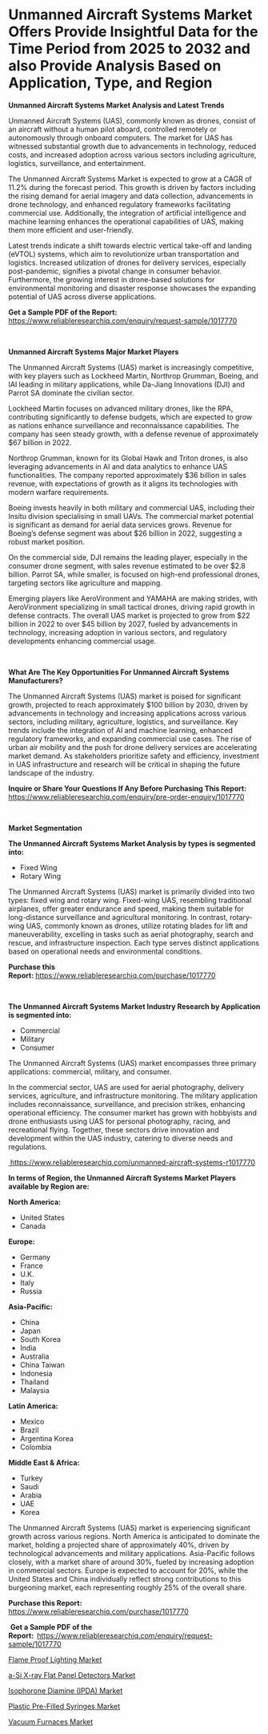 <p><h1>Unmanned Aircraft Systems Market Offers Provide Insightful Data for the Time Period from 2025 to 2032 and also Provide Analysis Based on Application, Type, and Region</h1></p><p><strong>Unmanned Aircraft Systems Market Analysis and Latest Trends</strong></p>
<p><p>Unmanned Aircraft Systems (UAS), commonly known as drones, consist of an aircraft without a human pilot aboard, controlled remotely or autonomously through onboard computers. The market for UAS has witnessed substantial growth due to advancements in technology, reduced costs, and increased adoption across various sectors including agriculture, logistics, surveillance, and entertainment.</p><p>The Unmanned Aircraft Systems Market is expected to grow at a CAGR of 11.2% during the forecast period. This growth is driven by factors including the rising demand for aerial imagery and data collection, advancements in drone technology, and enhanced regulatory frameworks facilitating commercial use. Additionally, the integration of artificial intelligence and machine learning enhances the operational capabilities of UAS, making them more efficient and user-friendly.</p><p>Latest trends indicate a shift towards electric vertical take-off and landing (eVTOL) systems, which aim to revolutionize urban transportation and logistics. Increased utilization of drones for delivery services, especially post-pandemic, signifies a pivotal change in consumer behavior. Furthermore, the growing interest in drone-based solutions for environmental monitoring and disaster response showcases the expanding potential of UAS across diverse applications.</p></p>
<p><strong>Get a Sample PDF of the Report:&nbsp;</strong> <a href="https://www.reliableresearchiq.com/enquiry/request-sample/1017770?utm_campaign=973&utm_medium=2&utm_source=Github&utm_content=ia&utm_term=21032025&utm_id=unmanned-aircraft-systems">https://www.reliableresearchiq.com/enquiry/request-sample/1017770</a></p>
<p>&nbsp;</p>
<p><strong>Unmanned Aircraft Systems Major Market Players</strong></p>
<p><p>The Unmanned Aircraft Systems (UAS) market is increasingly competitive, with key players such as Lockheed Martin, Northrop Grumman, Boeing, and IAI leading in military applications, while Da-Jiang Innovations (DJI) and Parrot SA dominate the civilian sector.</p><p>Lockheed Martin focuses on advanced military drones, like the RPA, contributing significantly to defense budgets, which are expected to grow as nations enhance surveillance and reconnaissance capabilities. The company has seen steady growth, with a defense revenue of approximately $67 billion in 2022.</p><p>Northrop Grumman, known for its Global Hawk and Triton drones, is also leveraging advancements in AI and data analytics to enhance UAS functionalities. The company reported approximately $36 billion in sales revenue, with expectations of growth as it aligns its technologies with modern warfare requirements.</p><p>Boeing invests heavily in both military and commercial UAS, including their Insitu division specialising in small UAVs. The commercial market potential is significant as demand for aerial data services grows. Revenue for Boeing’s defense segment was about $26 billion in 2022, suggesting a robust market position.</p><p>On the commercial side, DJI remains the leading player, especially in the consumer drone segment, with sales revenue estimated to be over $2.8 billion. Parrot SA, while smaller, is focused on high-end professional drones, targeting sectors like agriculture and mapping.</p><p>Emerging players like AeroVironment and YAMAHA are making strides, with AeroVironment specializing in small tactical drones, driving rapid growth in defense contracts. The overall UAS market is projected to grow from $22 billion in 2022 to over $45 billion by 2027, fueled by advancements in technology, increasing adoption in various sectors, and regulatory developments enhancing commercial usage.</p></p>
<p>&nbsp;</p>
<p><strong>What Are The Key Opportunities For Unmanned Aircraft Systems Manufacturers?</strong></p>
<p><p>The Unmanned Aircraft Systems (UAS) market is poised for significant growth, projected to reach approximately $100 billion by 2030, driven by advancements in technology and increasing applications across various sectors, including military, agriculture, logistics, and surveillance. Key trends include the integration of AI and machine learning, enhanced regulatory frameworks, and expanding commercial use cases. The rise of urban air mobility and the push for drone delivery services are accelerating market demand. As stakeholders prioritize safety and efficiency, investment in UAS infrastructure and research will be critical in shaping the future landscape of the industry.</p></p>
<p><strong>Inquire or Share Your Questions If Any Before Purchasing This Report:</strong> <a href="https://www.reliableresearchiq.com/enquiry/pre-order-enquiry/1017770?utm_campaign=973&utm_medium=2&utm_source=Github&utm_content=ia&utm_term=21032025&utm_id=unmanned-aircraft-systems">https://www.reliableresearchiq.com/enquiry/pre-order-enquiry/1017770</a></p>
<p>&nbsp;</p>
<p><strong>Market Segmentation</strong></p>
<p><strong>The Unmanned Aircraft Systems Market Analysis by types is segmented into:</strong></p>
<p><ul><li>Fixed Wing</li><li>Rotary Wing</li></ul></p>
<p><p>The Unmanned Aircraft Systems (UAS) market is primarily divided into two types: fixed wing and rotary wing. Fixed-wing UAS, resembling traditional airplanes, offer greater endurance and speed, making them suitable for long-distance surveillance and agricultural monitoring. In contrast, rotary-wing UAS, commonly known as drones, utilize rotating blades for lift and maneuverability, excelling in tasks such as aerial photography, search and rescue, and infrastructure inspection. Each type serves distinct applications based on operational needs and environmental conditions.</p></p>
<p><strong>Purchase this Report:&nbsp;</strong><a href="https://www.reliableresearchiq.com/purchase/1017770?utm_campaign=973&utm_medium=2&utm_source=Github&utm_content=ia&utm_term=21032025&utm_id=unmanned-aircraft-systems">https://www.reliableresearchiq.com/purchase/1017770</a></p>
<p>&nbsp;</p>
<p><strong>The Unmanned Aircraft Systems Market Industry Research by Application is segmented into:</strong></p>
<p><ul><li>Commercial</li><li>Military</li><li>Consumer</li></ul></p>
<p><p>The Unmanned Aircraft Systems (UAS) market encompasses three primary applications: commercial, military, and consumer. </p><p>In the commercial sector, UAS are used for aerial photography, delivery services, agriculture, and infrastructure monitoring. The military application includes reconnaissance, surveillance, and precision strikes, enhancing operational efficiency. The consumer market has grown with hobbyists and drone enthusiasts using UAS for personal photography, racing, and recreational flying. Together, these sectors drive innovation and development within the UAS industry, catering to diverse needs and regulations.</p></p>
<p><a href="https://www.reliableresearchiq.com/unmanned-aircraft-systems-r1017770?utm_campaign=973&utm_medium=2&utm_source=Github&utm_content=ia&utm_term=21032025&utm_id=unmanned-aircraft-systems">&nbsp;https://www.reliableresearchiq.com/unmanned-aircraft-systems-r1017770</a></p>
<p><strong>In terms of Region, the Unmanned Aircraft Systems Market Players available by Region are:</strong></p>
<p>
    <p> <strong> North America: </strong>
        <ul>
            <li>United States</li>
            <li>Canada</li>
        </ul>
        </p> 
    <p> <strong> Europe: </strong>
        <ul>
            <li>Germany</li>
            <li>France</li>
            <li>U.K.</li>
            <li>Italy</li>
            <li>Russia</li>
        </ul>
        </p> 
    <p> <strong> Asia-Pacific: </strong>
        <ul>
            <li>China</li>
            <li>Japan</li>
            <li>South Korea</li>
            <li>India</li>
            <li>Australia</li>
            <li>China Taiwan</li>
            <li>Indonesia</li>
            <li>Thailand</li>
            <li>Malaysia</li>
        </ul>
        </p> 
    <p> <strong> Latin America: </strong>
        <ul>
            <li>Mexico</li>
            <li>Brazil</li>
            <li>Argentina Korea</li>
            <li>Colombia</li>
        </ul>
        </p> 
    <p> <strong> Middle East & Africa: </strong>
        <ul>
            <li>Turkey</li>
            <li>Saudi</li>
            <li>Arabia</li>
            <li>UAE</li>
            <li>Korea</li>
        </ul>
    </p>
    </p>
<p><p>The Unmanned Aircraft Systems (UAS) market is experiencing significant growth across various regions. North America is anticipated to dominate the market, holding a projected share of approximately 40%, driven by technological advancements and military applications. Asia-Pacific follows closely, with a market share of around 30%, fueled by increasing adoption in commercial sectors. Europe is expected to account for 20%, while the United States and China individually reflect strong contributions to this burgeoning market, each representing roughly 25% of the overall share.</p></p>
<p><strong>Purchase this Report: </strong><a href="https://www.reliableresearchiq.com/purchase/1017770?utm_campaign=973&utm_medium=2&utm_source=Github&utm_content=ia&utm_term=21032025&utm_id=unmanned-aircraft-systems">https://www.reliableresearchiq.com/purchase/1017770</a></p>
<p>&nbsp;<strong>Get a Sample PDF of the Report:&nbsp;&nbsp;</strong><a href="https://www.reliableresearchiq.com/enquiry/request-sample/1017770?utm_campaign=973&utm_medium=2&utm_source=Github&utm_content=ia&utm_term=21032025&utm_id=unmanned-aircraft-systems">https://www.reliableresearchiq.com/enquiry/request-sample/1017770</a></p>
<p><strong></strong></p>
<p><p><a href="https://github.com/rodinayygacklezi/Market-Research-Report-List-1/blob/main/flame-proof-lighting-market.md?utm_campaign=973&utm_medium=2&utm_source=Github&utm_content=ia&utm_term=21032025&utm_id=unmanned-aircraft-systems">Flame Proof Lighting Market</a></p><p><a href="https://github.com/osbornrdaflalo/Market-Research-Report-List-1/blob/main/a-si-x-ray-flat-panel-detectors-market.md?utm_campaign=973&utm_medium=2&utm_source=Github&utm_content=ia&utm_term=21032025&utm_id=unmanned-aircraft-systems">a-Si X-ray Flat Panel Detectors Market</a></p><p><a href="https://github.com/antonioc6hal/Market-Research-Report-List-1/blob/main/isophorone-diamine-ipda-market.md?utm_campaign=973&utm_medium=2&utm_source=Github&utm_content=ia&utm_term=21032025&utm_id=unmanned-aircraft-systems">Isophorone Diamine (IPDA) Market</a></p><p><a href="https://github.com/lindaopodray/Market-Research-Report-List-1/blob/main/plastic-pre-filled-syringes-market.md?utm_campaign=973&utm_medium=2&utm_source=Github&utm_content=ia&utm_term=21032025&utm_id=unmanned-aircraft-systems">Plastic Pre-Filled Syringes Market</a></p><p><a href="https://github.com/hammelximalschid/Market-Research-Report-List-1/blob/main/vacuum-furnaces-market.md?utm_campaign=973&utm_medium=2&utm_source=Github&utm_content=ia&utm_term=21032025&utm_id=unmanned-aircraft-systems">Vacuum Furnaces Market</a></p></p>